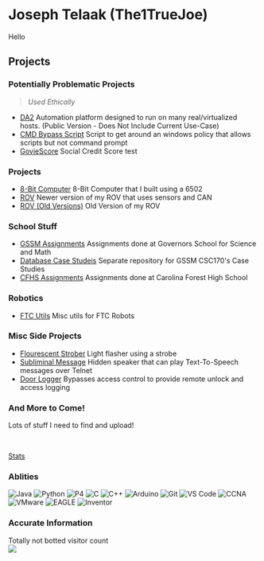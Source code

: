 # Joseph Telaak (The1TrueJoe)

Hello

## Projects

### Potentially Problematic Projects
> <I>Used Ethically</I><br>

- [DA2](https://github.com/The1TrueJoe/DA2-Public-Code) Automation platform designed to run on many real/virtualized hosts.  (Public Version - Does Not Include Current Use-Case)
- [CMD Bypass Script](https://github.com/The1TrueJoe/CMD-Bypass) Script to get around an windows policy that allows scripts but not command prompt
- [GovieScore](https://github.com/The1TrueJoe/GovieScore) Social Credit Score test

### Projects

- [8-Bit Computer](https://github.com/The1TrueJoe/8Bit-Computer) 8-Bit Computer that I built using a 6502
- [ROV](https://github.com/The1TrueJoe/ROV) Newer version of my ROV that uses sensors and CAN
- [ROV (Old Versions)](https://github.com/The1TrueJoe/ROV-OLD) Old Version of my ROV

### School Stuff

- [GSSM Assignments](https://github.com/The1TrueJoe/SCGSSM-Assignments) Assignments done at Governors School for Science and Math
- [Database Case Studeis](https://github.com/The1TrueJoe/Database-Case-Studies) Separate repository for GSSM CSC170's Case Studies
- [CFHS Assignments](https://github.com/The1TrueJoe/CFHS-Assignments) Assignments done at Carolina Forest High School

### Robotics

- [FTC Utils](https://github.com/The1TrueJoe/FTCUtils) Misc utils for FTC Robots

### Misc Side Projects

- [Flourescent Strober](https://github.com/The1TrueJoe/RelayFlasher) Light flasher using a strobe
- [Subliminal Message](https://github.com/The1TrueJoe/SubliminalMessager) Hidden speaker that can play Text-To-Speech messages over Telnet
- [Door Logger](https://github.com/The1TrueJoe/DoorLogger) Bypasses access control to provide remote unlock and access logging

### And More to Come! 
Lots of stuff I need to find and upload!

<br>

[Stats](https://github.com/The1TrueJoe/The1TrueJoe/blob/main/STATS.md)
### Ablities

![Java](https://img.shields.io/badge/-Java-White?style=flat-square&logo=java&color=orange&logoColor=white)
![Python](https://img.shields.io/badge/-Python-White?style=flat-square&logo=python&color=blue&logoColor=white)
![P4](https://img.shields.io/badge/-P4-White?style=flat-square&logo=P4&color=purple&logoColor=white)
![C](https://img.shields.io/badge/-C-White?style=flat-square&logo=C&color=green&logoColor=white)
![C++](https://img.shields.io/badge/-C++-White?style=flat-square&logo=cplusplus&color=blue&logoColor=white)
![Arduino](https://img.shields.io/badge/-Arduino-White?style=flat-square&logo=arduino&color=teal&logoColor=white)
![Git](https://img.shields.io/badge/-Git-%23F05032?style=flat-square&logo=git&logoColor=%23ffffff)
![VS Code](https://img.shields.io/badge/-VSCode-%23007ACC?style=flat-square&logo=visual-studio-code&logoColor=white)
![CCNA](https://img.shields.io/badge/-CCNA-%23F05032?style=flat-square&logo=cisco&color=teal&logoColor=white)
![VMware](https://img.shields.io/badge/-VMware-%23F05032?style=flat-square&logo=vmware&color=yellow&logoColor=white)
![EAGLE](https://img.shields.io/badge/-EAGLE-%23F05032?style=flat-square&logo=autodesk-autodesk&color=yellow&logoColor=orange)
![Inventor](https://img.shields.io/badge/-Inventor-%23F05032?style=flat-square&logo=autodesk-autodesk&color=yellow&logoColor=orange)

### Accurate Information

<p align="left"> 
  Totally not botted visitor count<br>
  <img src="https://profile-counter.glitch.me/The1TrueJoe/count.svg" />
</p>

<!-- https://simpleicons.org/ -->


<!--
**The1TrueJoe/The1TrueJoe** is a ✨ _special_ ✨ repository because its `README.md` (this file) appears on your GitHub profile.

Here are some ideas to get you started:

- 🔭 I’m currently working on ...
- 🌱 I’m currently learning ...
- 👯 I’m looking to collaborate on ...
- 🤔 I’m looking for help with ...
- 💬 Ask me about ...
- 📫 How to reach me: ...
- 😄 Pronouns: ...
- ⚡ Fun fact: ...
-->
